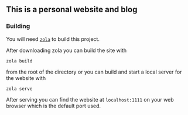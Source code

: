 ## This is a personal website and blog 

### Building

You will need [`zola`](https://www.getzola.org/) to build this project.

After downloading zola you can build the site with

```
zola build
```
from the root of the directory or you can build and start a local server for the website with

```
zola serve
```

After serving you can find the website at `localhost:1111` on your web browser which is the default port used. 
